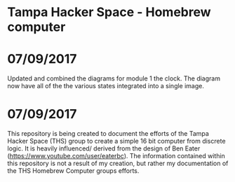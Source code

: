 Tampa Hacker Space - Homebrew computer
======================================



07/09/2017
======================================
Updated and combined the diagrams for module 1 the clock. The diagram now have all of the
the various states integrated into a single image.

07/09/2017
======================================
This repository is being created to document the efforts of the Tampa Hacker Space (THS) group
to create a simple 16 bit computer from discrete logic. It is heavily influenced/ derived
from the design of Ben Eater (https://www.youtube.com/user/eaterbc). The information 
contained within this repository is not a result of my creation, but rather my documentation 
of the THS Homebrew Computer groups efforts.

